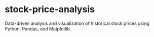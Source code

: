 # stock-price-analysis
Data-driven analysis and visualization of historical stock prices using Python, Pandas, and Matplotlib.
